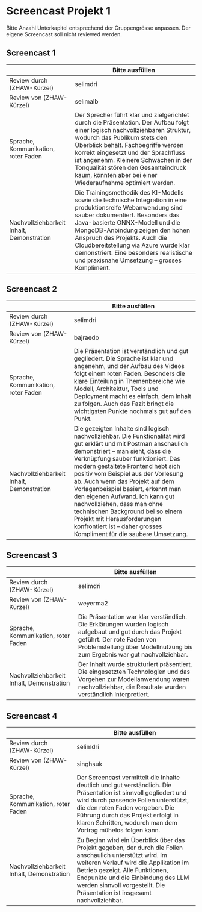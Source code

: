 # Screencast Projekt 1

Bitte Anzahl Unterkapitel entsprechend der Gruppengrösse anpassen. Der eigene Screencast soll nicht reviewed werden.

## Screencast 1

|       | Bitte ausfüllen |
|-------|-----------------|
| Review durch (ZHAW-Kürzel) |   selimdri        |
| Review von (ZHAW-Kürzel) |   selimalb         |
| Sprache, Kommunikation, roter Faden | Der Sprecher führt klar und zielgerichtet durch die Präsentation. Der Aufbau folgt einer logisch nachvollziehbaren Struktur, wodurch das Publikum stets den Überblick behält. Fachbegriffe werden korrekt eingesetzt und der Sprachfluss ist angenehm. Kleinere Schwächen in der Tonqualität stören den Gesamteindruck kaum, könnten aber bei einer Wiederaufnahme optimiert werden.|
| Nachvollziehbarkeit Inhalt, Demonstration | Die Trainingsmethodik des KI-Modells sowie die technische Integration in eine produktionsreife Webanwendung sind sauber dokumentiert. Besonders das Java-basierte ONNX-Modell und die MongoDB-Anbindung zeigen den hohen Anspruch des Projekts. Auch die Cloudbereitstellung via Azure wurde klar demonstriert. Eine besonders realistische und praxisnahe Umsetzung – grosses Kompliment. |

## Screencast 2

|       | Bitte ausfüllen |
|-------|-----------------|
| Review durch (ZHAW-Kürzel) |   selimdri         |
| Review von (ZHAW-Kürzel) |     bajraedo       |
| Sprache, Kommunikation, roter Faden | Die Präsentation ist verständlich und gut gegliedert. Die Sprache ist klar und angenehm, und der Aufbau des Videos folgt einem roten Faden. Besonders die klare Einteilung in Themenbereiche wie Modell, Architektur, Tools und Deployment macht es einfach, dem Inhalt zu folgen. Auch das Fazit bringt die wichtigsten Punkte nochmals gut auf den Punkt.|
| Nachvollziehbarkeit Inhalt, Demonstration | Die gezeigten Inhalte sind logisch nachvollziehbar. Die Funktionalität wird gut erklärt und mit Postman anschaulich demonstriert – man sieht, dass die Verknüpfung sauber funktioniert. Das modern gestaltete Frontend hebt sich positiv vom Beispiel aus der Vorlesung ab. Auch wenn das Projekt auf dem Vorlagenbeispiel basiert, erkennt man den eigenen Aufwand. Ich kann gut nachvollziehen, dass man ohne technischen Background bei so einem Projekt mit Herausforderungen konfrontiert ist – daher grosses Kompliment für die saubere Umsetzung. |

## Screencast 3

|       | Bitte ausfüllen |
|-------|-----------------|
| Review durch (ZHAW-Kürzel) |     selimdri       |
| Review von (ZHAW-Kürzel) |    weyerma2        |
| Sprache, Kommunikation, roter Faden | Die Präsentation war klar verständlich. Die Erklärungen wurden logisch aufgebaut und gut durch das Projekt geführt. Der rote Faden von Problemstellung über Modellnutzung bis zum Ergebnis war gut nachvollziehbar. |
| Nachvollziehbarkeit Inhalt, Demonstration | Der Inhalt wurde strukturiert präsentiert. Die eingesetzten Technologien und das Vorgehen zur Modellanwendung waren nachvollziehbar, die Resultate wurden verständlich interpretiert. |

## Screencast 4

|       | Bitte ausfüllen |
|-------|-----------------|
| Review durch (ZHAW-Kürzel) |   selimdri         |
| Review von (ZHAW-Kürzel) |     singhsuk      |
| Sprache, Kommunikation, roter Faden | Der Screencast vermittelt die Inhalte deutlich und gut verständlich. Die Präsentation ist sinnvoll gegliedert und wird durch passende Folien unterstützt, die den roten Faden vorgeben. Die Führung durch das Projekt erfolgt in klaren Schritten, wodurch man dem Vortrag mühelos folgen kann. |
| Nachvollziehbarkeit Inhalt, Demonstration | Zu Beginn wird ein Überblick über das Projekt gegeben, der durch die Folien anschaulich unterstützt wird. Im weiteren Verlauf wird die Applikation im Betrieb gezeigt. Alle Funktionen, Endpunkte und die Einbindung des LLM werden sinnvoll vorgestellt. Die Präsentation ist insgesamt nachvollziehbar. |
